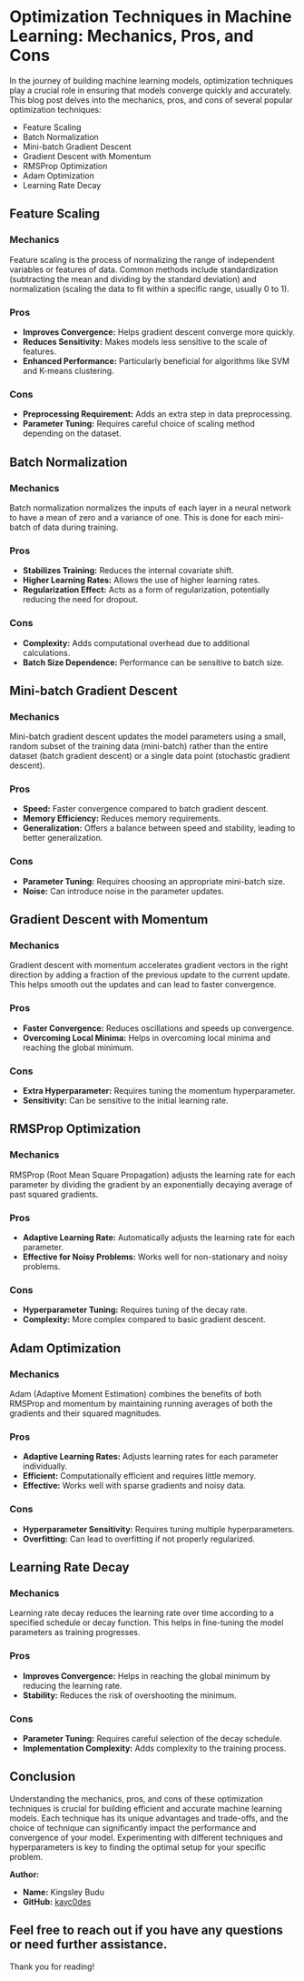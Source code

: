# Optimization Techniques in Machine Learning: Mechanics, Pros, and Cons

In the journey of building machine learning models, optimization techniques play a crucial role in ensuring that models converge quickly and accurately. This blog post delves into the mechanics, pros, and cons of several popular optimization techniques:

- Feature Scaling
- Batch Normalization
- Mini-batch Gradient Descent
- Gradient Descent with Momentum
- RMSProp Optimization
- Adam Optimization
- Learning Rate Decay

## Feature Scaling

### Mechanics
Feature scaling is the process of normalizing the range of independent variables or features of data. Common methods include standardization (subtracting the mean and dividing by the standard deviation) and normalization (scaling the data to fit within a specific range, usually 0 to 1).

### Pros
- **Improves Convergence:** Helps gradient descent converge more quickly.
- **Reduces Sensitivity:** Makes models less sensitive to the scale of features.
- **Enhanced Performance:** Particularly beneficial for algorithms like SVM and K-means clustering.

### Cons
- **Preprocessing Requirement:** Adds an extra step in data preprocessing.
- **Parameter Tuning:** Requires careful choice of scaling method depending on the dataset.

## Batch Normalization

### Mechanics
Batch normalization normalizes the inputs of each layer in a neural network to have a mean of zero and a variance of one. This is done for each mini-batch of data during training.

### Pros
- **Stabilizes Training:** Reduces the internal covariate shift.
- **Higher Learning Rates:** Allows the use of higher learning rates.
- **Regularization Effect:** Acts as a form of regularization, potentially reducing the need for dropout.

### Cons
- **Complexity:** Adds computational overhead due to additional calculations.
- **Batch Size Dependence:** Performance can be sensitive to batch size.

## Mini-batch Gradient Descent

### Mechanics
Mini-batch gradient descent updates the model parameters using a small, random subset of the training data (mini-batch) rather than the entire dataset (batch gradient descent) or a single data point (stochastic gradient descent).

### Pros
- **Speed:** Faster convergence compared to batch gradient descent.
- **Memory Efficiency:** Reduces memory requirements.
- **Generalization:** Offers a balance between speed and stability, leading to better generalization.

### Cons
- **Parameter Tuning:** Requires choosing an appropriate mini-batch size.
- **Noise:** Can introduce noise in the parameter updates.

## Gradient Descent with Momentum

### Mechanics
Gradient descent with momentum accelerates gradient vectors in the right direction by adding a fraction of the previous update to the current update. This helps smooth out the updates and can lead to faster convergence.

### Pros
- **Faster Convergence:** Reduces oscillations and speeds up convergence.
- **Overcoming Local Minima:** Helps in overcoming local minima and reaching the global minimum.

### Cons
- **Extra Hyperparameter:** Requires tuning the momentum hyperparameter.
- **Sensitivity:** Can be sensitive to the initial learning rate.

## RMSProp Optimization

### Mechanics
RMSProp (Root Mean Square Propagation) adjusts the learning rate for each parameter by dividing the gradient by an exponentially decaying average of past squared gradients.

### Pros
- **Adaptive Learning Rate:** Automatically adjusts the learning rate for each parameter.
- **Effective for Noisy Problems:** Works well for non-stationary and noisy problems.

### Cons
- **Hyperparameter Tuning:** Requires tuning of the decay rate.
- **Complexity:** More complex compared to basic gradient descent.

## Adam Optimization

### Mechanics
Adam (Adaptive Moment Estimation) combines the benefits of both RMSProp and momentum by maintaining running averages of both the gradients and their squared magnitudes.

### Pros
- **Adaptive Learning Rates:** Adjusts learning rates for each parameter individually.
- **Efficient:** Computationally efficient and requires little memory.
- **Effective:** Works well with sparse gradients and noisy data.

### Cons
- **Hyperparameter Sensitivity:** Requires tuning multiple hyperparameters.
- **Overfitting:** Can lead to overfitting if not properly regularized.

## Learning Rate Decay

### Mechanics
Learning rate decay reduces the learning rate over time according to a specified schedule or decay function. This helps in fine-tuning the model parameters as training progresses.

### Pros
- **Improves Convergence:** Helps in reaching the global minimum by reducing the learning rate.
- **Stability:** Reduces the risk of overshooting the minimum.

### Cons
- **Parameter Tuning:** Requires careful selection of the decay schedule.
- **Implementation Complexity:** Adds complexity to the training process.

## Conclusion

Understanding the mechanics, pros, and cons of these optimization techniques is crucial for building efficient and accurate machine learning models. Each technique has its unique advantages and trade-offs, and the choice of technique can significantly impact the performance and convergence of your model. Experimenting with different techniques and hyperparameters is key to finding the optimal setup for your specific problem.

**Author:**
- **Name:** Kingsley Budu
- **GitHub:** [kayc0des](https://github.com/kayc0des)

Feel free to reach out if you have any questions or need further assistance.
---

Thank you for reading!
